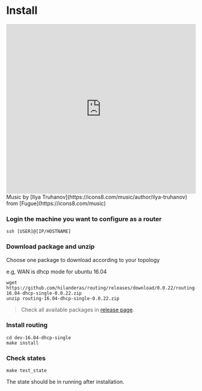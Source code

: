 # Install
<iframe frameborder="0" width="100%" height="450" src="https://www.dailymotion.com/embed/video/x74rhrs" allowfullscreen allow="autoplay"></iframe>
Music by [Ilya Truhanov](https://icons8.com/music/author/ilya-truhanov) from [Fugue](https://icons8.com/music)

### Login the machine you want to configure as a router
``` 
ssh [USER]@[IP/HOSTNAME]
```

### Download package and unzip
Choose one package to download according to your topology

e.g, WAN is dhcp mode for ubuntu 16.04
``` 
wget https://github.com/hilanderas/routing/releases/download/0.0.22/routing-16.04-dhcp-single-0.0.22.zip
unzip routing-16.04-dhcp-single-0.0.22.zip
```

> Check all available packages in [release page](https://github.com/elespejo/routing/releases).

### Install routing
``` 
cd dev-16.04-dhcp-single
make install
```


### Check states
``` 
make test_state
```

The state should be in running after installation.
